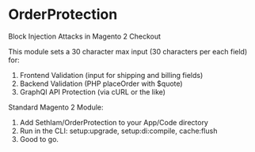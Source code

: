 # OrderProtection
Block Injection Attacks in Magento 2 Checkout

This module sets a 30 character max input (30 characters per each field) for:
1. Frontend Validation (input for shipping and billing fields)
2. Backend Validation (PHP placeOrder with $quote)
3. GraphQl API Protection (via cURL or the like)

Standard Magento 2 Module: 
1. Add SethIam/OrderProtection to your App/Code directory
2. Run in the CLI: setup:upgrade, setup:di:compile, cache:flush
3. Good to go.

